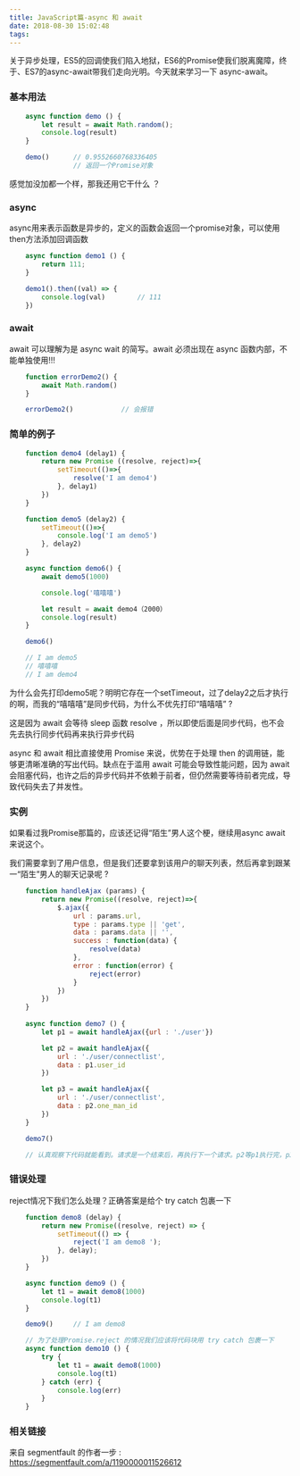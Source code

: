 ```yaml
---
title: JavaScript篇-async 和 await
date: 2018-08-30 15:02:48
tags:
---
```

关于异步处理，ES5的回调使我们陷入地狱，ES6的Promise使我们脱离魔障，终于、ES7的async-await带我们走向光明。今天就来学习一下 async-await。

### 基本用法
```javascript
    async function demo () {
        let result = await Math.random();
        console.log(result)
    }

    demo()      // 0.9552660768336405
                // 返回一个Promise对象
```
感觉加没加都一个样，那我还用它干什么 ？

### async
async用来表示函数是异步的，定义的函数会返回一个promise对象，可以使用then方法添加回调函数
```javascript
    async function demo1 () {
        return 111;
    }

    demo1().then((val) => {
        console.log(val)        // 111
    })
```

### await
await 可以理解为是 async wait 的简写。await 必须出现在 async 函数内部，不能单独使用!!!
```javascript
    function errorDemo2() {
        await Math.random()
    }

    errorDemo2()            // 会报错
```
### 简单的例子
```javascript
    function demo4 (delay1) {
        return new Promise ((resolve, reject)=>{
            setTimeout(()=>{
                resolve('I am demo4')
            }, delay1)
        })
    }

    function demo5 (delay2) {
        setTimeout(()=>{
            console.log('I am demo5')
        }, delay2)
    }

    async function demo6() {
        await demo5(1000)

        console.log('嘻嘻嘻')

        let result = await demo4（2000）
        console.log(result)
    }

    demo6()

    // I am demo5
    // 嘻嘻嘻
    // I am demo4
```
为什么会先打印demo5呢？明明它存在一个setTimeout，过了delay2之后才执行的啊，而我的“嘻嘻嘻”是同步代码，为什么不优先打印“嘻嘻嘻” ?

<!--more-->
这是因为 await 会等待 sleep 函数 resolve ，所以即使后面是同步代码，也不会先去执行同步代码再来执行异步代码

async 和 await 相比直接使用 Promise 来说，优势在于处理 then 的调用链，能够更清晰准确的写出代码。缺点在于滥用 await 可能会导致性能问题，因为 await 会阻塞代码，也许之后的异步代码并不依赖于前者，但仍然需要等待前者完成，导致代码失去了并发性。

### 实例
如果看过我Promise那篇的，应该还记得“陌生”男人这个梗，继续用async await来说这个。

我们需要拿到了用户信息，但是我们还要拿到该用户的聊天列表，然后再拿到跟某一“陌生”男人的聊天记录呢 ?

```javascript
    function handleAjax (params) {
        return new Promise((resolve, reject)=>{
            $.ajax({
                url : params.url,
                type : params.type || 'get',
                data : params.data || '',
                success : function(data) {
                    resolve(data)
                },
                error : function(error) {
                    reject(error)
                }
            })
        })
    }
    
    async function demo7 () {
        let p1 = await handleAjax({url : './user'})

        let p2 = await handleAjax({
            url : './user/connectlist', 
            data : p1.user_id
        })

        let p3 = await handleAjax({
            url : './user/connectlist', 
            data : p2.one_man_id
        })
    }

    demo7()

    // 认真观察下代码就能看到。请求是一个结束后，再执行下一个请求。p2等p1执行完，p3等p2执行完
```
### 错误处理
reject情况下我们怎么处理？正确答案是给个 try catch 包裹一下
```javascript
    function demo8 (delay) {
        return new Promise((resolve, reject) => {
            setTimeout(() => {
                reject('I am demo8 ');
            }, delay);
        })
    }

    async function demo9 () {
        let t1 = await demo8(1000)
        console.log(t1)
    }

    demo9()     // I am demo8

    // 为了处理Promise.reject 的情况我们应该将代码块用 try catch 包裹一下
    async function demo10 () {
        try {
            let t1 = await demo8(1000)
            console.log(t1)
        } catch (err) {
            console.log(err)
        }
    }
```
### 相关链接
来自 segmentfault 的作者一步 : https://segmentfault.com/a/1190000011526612


